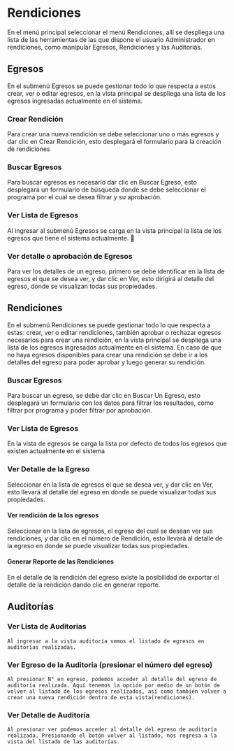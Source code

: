 # Rendiciones

En el menú principal seleccionar el menú Rendiciones, allí se despliega una lista de las herramientas de las que dispone el usuario Administrador en rendiciones, como manipular Egresos, Rendiciones y las Auditorías.

## Egresos

En el submenú Egresos se puede gestionar todo lo que respecta a estos crear, ver o editar egresos, en la vista principal se despliega una lista de los egresos ingresadas actualmente en el sistema.

### Crear Rendición
Para crear una nueva rendición se debe seleccionar uno o más egresos y dar clic en Crear Rendición, esto desplegará el formulario para la creación de rendiciones

### Buscar Egresos
Para buscar egresos es necesario dar clic en Buscar Egreso, esto desplegará un formulario de búsqueda donde se debe seleccionar el programa por el cual se desea filtrar y su aprobación.

### Ver Lista de Egresos
Al ingresar al submenú Egresos se carga en la vista principal la lista de los egresos que tiene el sistema actualmente.

### Ver detalle o aprobación de Egresos

Para ver los detalles de un egreso, primero se debe identificar en la lista de egresos el que se desea ver, y dar clic en Ver, esto dirigirá al detalle del egreso, donde se visualizan todas sus propiedades.

## Rendiciones

En el submenú Rendiciones se puede gestionar todo lo que respecta a estas: crear, ver o editar rendiciones, también aprobar o rechazar egresos necesarios para crear una rendición, en la vista principal se despliega una lista de los egresos ingresados  actualmente en el sistema. En caso de que no haya egresos disponibles para crear una rendición se debe ir a los detalles del egreso para poder aprobar y luego generar su rendición.

### Buscar Egresos

Para buscar un egreso, se debe dar clic en Buscar Un Egreso, esto desplegará un formulario con los datos para filtrar los resultados, como filtrar por programa y poder filtrar por aprobación.

### Ver Lista de Egresos
En la vista de egresos se carga la lista por defecto de todos los egresos que existen actualmente en el sistema

### Ver Detalle de la Egreso
Seleccionar en la lista de egresos el que se desea ver, y dar clic en Ver, esto llevará al detalle del egreso en donde se puede visualizar todas sus propiedades.

#### Ver rendición de la los egresos
Seleccionar en la lista de egresos, el egreso del cual se desean ver sus rendiciones, y dar clic en el número de Rendición, esto llevará al detalle de la egreso en donde se puede visualizar todas sus propiedades.

#### Generar Reporte de las Rendiciones
En el detalle de la rendición del egreso existe la posibilidad de exportar el detalle de la rendición dando clic en generar reporte.

## Auditorías

### Ver Lista de Auditorias
    Al ingresar a la vista auditoría vemos el listado de egresos en auditorías realizadas.

### Ver Egreso de la Auditoría (presionar el número del egreso)
    Al presionar N° en egreso, podemos acceder al detalle del egreso de auditoría realizada. Aquí tenemos la opción por medio de un botón de volver al listado de los egresos realizados, así como también volver a crear una nueva rendición dentro de esta vista(rendiciones).

### Ver Detalle de Auditoría
    Al presionar ver podemos acceder al detalle del egreso de auditoría realizada. Presionando el botón volver al listado, nos regresa a la vista del listado de las auditorías.
